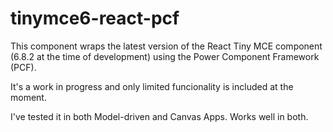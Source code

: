 # tinymce6-react-pcf

This component wraps the latest version of the React Tiny MCE component (6.8.2 at the time of development) using the Power Component Framework (PCF).

It's a work in progress and only limited funcionality is included at the moment.

I've tested it in both Model-driven and Canvas Apps.  Works well in both.
